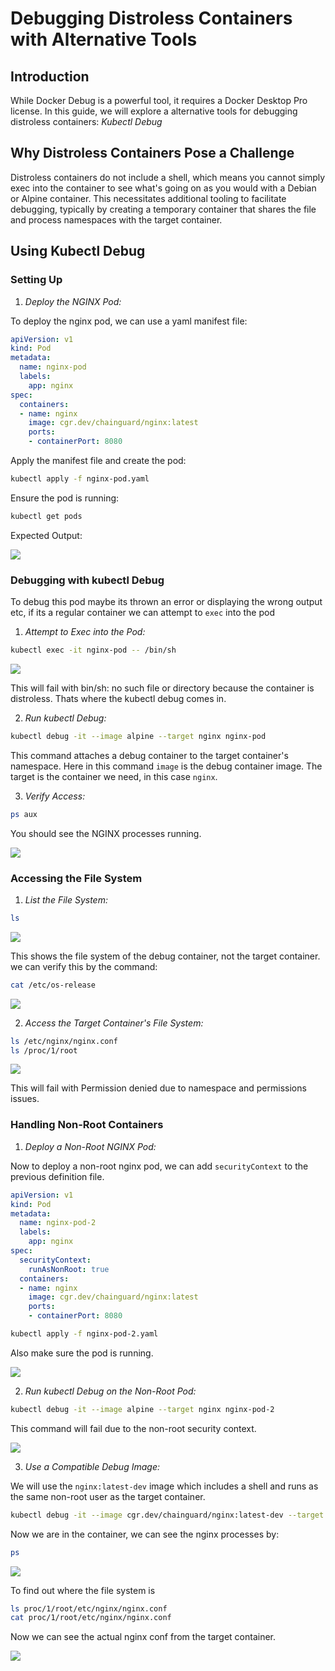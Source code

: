 # Debugging Distroless Containers with Alternative Tools

## Introduction

While Docker Debug is a powerful tool, it requires a Docker Desktop Pro license. In this guide, we will explore a alternative tools for debugging distroless containers: *Kubectl Debug*

## Why Distroless Containers Pose a Challenge

Distroless containers do not include a shell, which means you cannot simply exec into the container to see what's going on as you would with a Debian or Alpine container. This necessitates additional tooling to facilitate debugging, typically by creating a temporary container that shares the file and process namespaces with the target container.

## Using Kubectl Debug

### Setting Up

1. *Deploy the NGINX Pod:*

To deploy the nginx pod, we can use a yaml manifest file:

```yaml
apiVersion: v1
kind: Pod
metadata:
  name: nginx-pod
  labels:
    app: nginx
spec:
  containers:
  - name: nginx
    image: cgr.dev/chainguard/nginx:latest
    ports:
    - containerPort: 8080
```

Apply the manifest file and create the pod:

```sh
kubectl apply -f nginx-pod.yaml
```

Ensure the pod is running:
```sh
kubectl get pods
```

Expected Output:

![](./image/createpod.png)

### Debugging with kubectl Debug

To debug this pod maybe its thrown an error or displaying the wrong output etc, if its a regular container we can attempt to `exec` into the pod

1. *Attempt to Exec into the Pod:*

```sh
kubectl exec -it nginx-pod -- /bin/sh
```

![](./image/exec-error.png)

This will fail with bin/sh: no such file or directory because the container is distroless. Thats where the kubectl debug comes in.

2. *Run kubectl Debug:*
```sh
kubectl debug -it --image alpine --target nginx nginx-pod
```
This command attaches a debug container to the target container's namespace. Here in this command `image` is the debug container image. The target is the container we need, in this case `nginx`.

3. *Verify Access:*
```sh
ps aux
```

You should see the NGINX processes running.

![](./image/shell1.png)

### Accessing the File System

1. *List the File System:*
```sh
ls
```
![](./image/ls.png)

This shows the file system of the debug container, not the target container. we can verify this by the command:

```sh
cat /etc/os-release
```

![](./image/)

2. *Access the Target Container's File System:*
```sh
ls /etc/nginx/nginx.conf
ls /proc/1/root
```

![](./image/lsroot.png)
    
This will fail with Permission denied due to namespace and permissions issues.

### Handling Non-Root Containers

1. *Deploy a Non-Root NGINX Pod:*

Now to deploy a non-root nginx pod, we can add `securityContext` to the previous definition file.

```yaml
apiVersion: v1
kind: Pod
metadata:
  name: nginx-pod-2
  labels:
    app: nginx
spec:
  securityContext:
    runAsNonRoot: true
  containers:
  - name: nginx
    image: cgr.dev/chainguard/nginx:latest
    ports:
    - containerPort: 8080
```

```sh
kubectl apply -f nginx-pod-2.yaml
```

Also make sure the pod is running.

![](./image/pod2.png)

2. *Run kubectl Debug on the Non-Root Pod:*
```sh
kubectl debug -it --image alpine --target nginx nginx-pod-2
```    
This command will fail due to the non-root security context.

![](./image/debigcom2.png)


3. *Use a Compatible Debug Image:*

We will use the `nginx:latest-dev` image which includes a shell and runs as the same non-root user as the target container.

```sh
kubectl debug -it --image cgr.dev/chainguard/nginx:latest-dev --target nginx nginx-pod-2 -- /bin/sh
```    

Now we are in the container, we can see the nginx processes by:

```sh
ps
```

![](./image/newimagedbg.png)

To find out where the file system is

```sh
ls proc/1/root/etc/nginx/nginx.conf
cat proc/1/root/etc/nginx/nginx.conf
```

Now we can see the actual nginx conf from the target container.

![](./image/nginx-conf.png)

<!-- ## Using Cdebug

### Setting Up

1. *Ensure the Pods are Running:*
```sh
kubectl get pods
```

![](./image/ensurepod.png)

```sh
cdebug exec -it --privileged pod/nginx-pod/nginx


```


### Debugging with Cdebug

1. *Run Cdebug with Privileged Mode:*
```sh
kubectl exec -it --image=alpine --target=nginx nginx-pod
    
    This grants access to both processes and the file system.

2. *Verify Access:*
    shell
    ps aux
    ls /
    

3. *Modify Files:*
    shell
    vi /etc/nginx/nginx.conf
    

### Handling Non-Root Containers

1. *Run Cdebug with Non-Root User:*
    shell
    kubectl exec -it --privileged --user=1000 --image=alpine --target=nginx-container nginx-nonroot-pod
    
    This ensures the debug container runs as the same non-root user.

2. *Verify Access:*
    shell
    ps aux
    ls /
    

## Conclusion

Both *Cytail Debug* and *Cdebug* provide robust solutions for debugging distroless containers. While Cytail Debug requires some adjustments to handle non-root containers, Cdebug simplifies the process with additional options like the --privileged and --user flags. Try these tools out and see which one best fits your workflow. -->